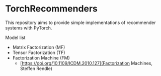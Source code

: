 # TorchRecommenders

This repository aims to provide simple implementations of recommender systems with PyTorch.

Model list
- Matrix Factorization (MF) 
- Tensor Factorization (TF) 
- Factorization Machine (FM)
    - [https://doi.org/10.1109/ICDM.2010.127](Factorization Machines, Steffen Rendle)
